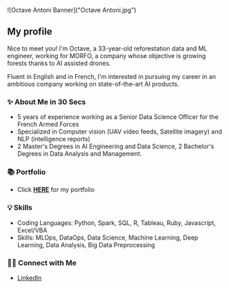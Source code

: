 ![Octave Antoni Banner]("Octave Antoni.jpg")

## My profile

Nice to meet you! I'm Octave, a 33-year-old reforestation data and ML engineer, working for MORFO, a company
whose objective is growing forests thanks to AI assisted drones.

Fluent in English and in French, I'm interested in pursuing my career in an ambitious
company working on state-of-the-art AI products.

### ✨ About Me in 30 Secs
- 5 years of experience working as a Senior Data Science Officer for the French Armed Forces
- Specialized in Computer vision (UAV video feeds, Satellite imagery) and NLP (intelligence reports)
- 2 Master's Degrees in AI Engineering and Data Science, 2 Bachelor's Degrees in Data Analysis and Management.

### 📚 Portfolio
- Click **[HERE](https://github.com/Faskill/Portfolio/blob/main/README.md)** for my portfolio

### 💡 Skills
- Coding Languages: Python, Spark, SQL, R, Tableau, Ruby, Javascript, Excel/VBA 
- Skills: MLOps, DataOps, Data Science, Machine Learning, Deep Learning, Data Analysis, Big Data Preprocessing

### 🙌🏻 Connect with Me
- [LinkedIn](https://www.linkedin.com/in/octave-antoni/)
